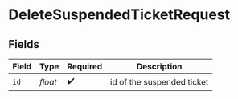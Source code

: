 # DeleteSuspendedTicketRequest


## Fields

| Field                      | Type                       | Required                   | Description                |
| -------------------------- | -------------------------- | -------------------------- | -------------------------- |
| `id`                       | *float*                    | :heavy_check_mark:         | id of the suspended ticket |